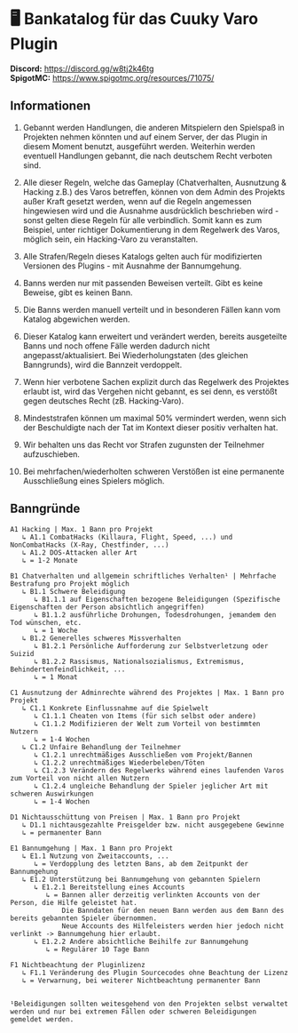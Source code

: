 # 🖥 Bankatalog für das Cuuky Varo Plugin

**Discord:** https://discord.gg/w8tj2k46tg<br/>
**SpigotMC:** https://www.spigotmc.org/resources/71075/

## Informationen
1.   Gebannt werden Handlungen, die anderen Mitspielern den Spielspaß in Projekten nehmen könnten und auf einem Server, der das Plugin in diesem Moment benutzt, ausgeführt            werden. Weiterhin werden eventuell Handlungen gebannt, die nach deutschem Recht verboten sind. 

2.   Alle dieser Regeln, welche das Gameplay (Chatverhalten, Ausnutzung & Hacking z.B.) des Varos betreffen, können von dem Admin des Projekts außer Kraft gesetzt werden, wenn        auf die Regeln angemessen hingewiesen wird und die Ausnahme ausdrücklich beschrieben wird - sonst gelten diese Regeln für alle verbindlich.
     Somit kann es zum Beispiel, unter richtiger Dokumentierung in dem Regelwerk des Varos, möglich sein, ein Hacking-Varo zu veranstalten.

3.   Alle Strafen/Regeln dieses Katalogs gelten auch für modifizierten Versionen des Plugins - mit Ausnahme der Bannumgehung.

4.   Banns werden nur mit passenden Beweisen verteilt. Gibt es keine Beweise, gibt es keinen Bann.

5.   Die Banns werden manuell verteilt und in besonderen Fällen kann vom Katalog abgewichen werden.

6.   Dieser Katalog kann erweitert und verändert werden, bereits ausgeteilte Banns und noch offene Fälle werden dadurch nicht angepasst/aktualisiert.
     Bei Wiederholungstaten (des gleichen Banngrunds), wird die Bannzeit verdoppelt.

7.   Wenn hier verbotene Sachen explizit durch das Regelwerk des Projektes erlaubt ist, wird das Vergehen nicht gebannt, es sei denn, es verstößt gegen deutsches Recht (zB.          Hacking-Varo).

8.   Mindeststrafen können um maximal 50% vermindert werden, wenn sich der Beschuldigte nach der Tat im Kontext dieser positiv verhalten hat.

9.   Wir behalten uns das Recht vor Strafen zugunsten der Teilnehmer aufzuschieben.

10.  Bei mehrfachen/wiederholten schweren Verstößen ist eine permanente Ausschließung eines Spielers möglich.     


## Banngründe
```
A1 Hacking | Max. 1 Bann pro Projekt
   ↳ A1.1 CombatHacks (Killaura, Flight, Speed, ...) und NonCombatHacks (X-Ray, Chestfinder, ...)
   ↳ A1.2 DOS-Attacken aller Art
   ↳ = 1-2 Monate

B1 Chatverhalten und allgemein schriftliches Verhalten¹ | Mehrfache Bestrafung pro Projekt möglich
   ↳ B1.1 Schwere Beleidigung
      ↳ B1.1.1 auf Eigenschaften bezogene Beleidigungen (Spezifische Eigenschaften der Person absichtlich angegriffen)
      ↳ B1.1.2 ausführliche Drohungen, Todesdrohungen, jemandem den Tod wünschen, etc.
      ↳ = 1 Woche
   ↳ B1.2 Generelles schweres Missverhalten
      ↳ B1.2.1 Persönliche Aufforderung zur Selbstverletzung oder Suizid
      ↳ B1.2.2 Rassismus, Nationalsozialismus, Extremismus, Behindertenfeindlichkeit, ...
      ↳ = 1 Monat

C1 Ausnutzung der Adminrechte während des Projektes | Max. 1 Bann pro Projekt
   ↳ C1.1 Konkrete Einflussnahme auf die Spielwelt
      ↳ C1.1.1 Cheaten von Items (für sich selbst oder andere)
      ↳ C1.1.2 Modifizieren der Welt zum Vorteil von bestimmten Nutzern
      ↳ = 1-4 Wochen
   ↳ C1.2 Unfaire Behandlung der Teilnehmer
      ↳ C1.2.1 unrechtmäßiges Ausschließen vom Projekt/Bannen
      ↳ C1.2.2 unrechtmäßiges Wiederbeleben/Töten
      ↳ C1.2.3 Verändern des Regelwerks während eines laufenden Varos zum Vorteil von nicht allen Nutzern
      ↳ C1.2.4 ungleiche Behandlung der Spieler jeglicher Art mit schweren Auswirkungen
      ↳ = 1-4 Wochen

D1 Nichtausschüttung von Preisen | Max. 1 Bann pro Projekt
   ↳ D1.1 nichtausgezahlte Preisgelder bzw. nicht ausgegebene Gewinne
   ↳ = permanenter Bann

E1 Bannumgehung | Max. 1 Bann pro Projekt
   ↳ E1.1 Nutzung von Zweitaccounts, ...
      ↳ = Verdopplung des letzten Bans, ab dem Zeitpunkt der Bannumgehung
   ↳ E1.2 Unterstützung bei Bannumgehung von gebannten Spielern
      ↳ E1.2.1 Bereitstellung eines Accounts
         ↳ = Bannen aller derzeitig verlinkten Accounts von der Person, die Hilfe geleistet hat.
             Die Banndaten für den neuen Bann werden aus dem Bann des bereits gebannten Spieler übernommen.
             Neue Accounts des Hilfeleisters werden hier jedoch nicht verlinkt -> Bannumgehung hier erlaubt.
      ↳ E1.2.2 Andere absichtliche Beihilfe zur Bannumgehung
         ↳ = Regulärer 10 Tage Bann

F1 Nichtbeachtung der Pluginlizenz
   ↳ F1.1 Veränderung des Plugin Sourcecodes ohne Beachtung der Lizenz
   ↳ = Verwarnung, bei weiterer Nichtbeachtung permanenter Bann


¹Beleidigungen sollten weitesgehend von den Projekten selbst verwaltet werden und nur bei extremen Fällen oder schweren Beleidigungen gemeldet werden.
```
